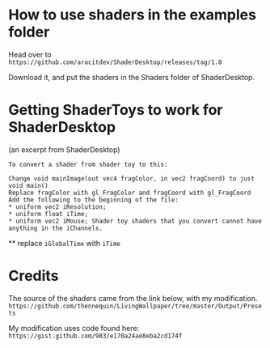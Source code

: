 # How to use shaders in the examples folder
Head over to `https://github.com/aracitdev/ShaderDesktop/releases/tag/1.0`

Download it, and put the shaders in the Shaders folder of ShaderDesktop.

# Getting ShaderToys to work for ShaderDesktop
(an excerpt from ShaderDesktop)
```
To convert a shader from shader toy to this:

Change void mainImage(out vec4 fragColor, in vec2 fragCoord) to just void main()
Replace fragColor with gl_FragColor and fragCoord with gl_FragCoord
Add the following to the beginning of the file:
* uniform vec2 iResolution;
* uniform float iTime;
* uniform vec2 iMouse; Shader toy shaders that you convert cannot have anything in the iChannels.
```
** replace `iGlobalTime` with `iTime`


# Credits

The source of the shaders came from the link below, with my modification.
`https://github.com/thennequin/LivingWallpaper/tree/master/Output/Presets`

My modification uses code found here:
`https://gist.github.com/983/e170a24ae8eba2cd174f`
